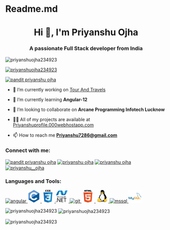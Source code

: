 # Readme.md
<h1 align="center">Hi 👋, I'm Priyanshu Ojha</h1>
<h3 align="center">A passionate Full Stack developer from India</h3>

<p align="left"> <img src="https://komarev.com/ghpvc/?username=priyanshuojha234923&label=Profile%20views&color=0e75b6&style=flat" alt="priyanshuojha234923" /> </p>

<p align="left"> <a href="https://github.com/ryo-ma/github-profile-trophy"><img src="https://github-profile-trophy.vercel.app/?username=priyanshuojha234923" alt="priyanshuojha234923" /></a> </p>

<p align="left"> <a href="https://twitter.com/pandit priyanshu ojha" target="blank"><img src="https://img.shields.io/twitter/follow/pandit priyanshu ojha?logo=twitter&style=for-the-badge" alt="pandit priyanshu ojha" /></a> </p>

- 🔭 I’m currently working on [Tour And Travels](https://github.com/Priyanshuojha234923/tourTravels.git)

- 🌱 I’m currently learning **Angular-12**

- 👯 I’m looking to collaborate on **Arcane Programming Infotech Lucknow**

- 👨‍💻 All of my projects are available at [Priyanshuprofile.000webhostapp.com](Priyanshuprofile.000webhostapp.com)

- 📫 How to reach me **Priyanshu7286@gmail.com**

<h3 align="left">Connect with me:</h3>
<p align="left">
<a href="https://twitter.com/pandit priyanshu ojha" target="blank"><img align="center" src="https://raw.githubusercontent.com/rahuldkjain/github-profile-readme-generator/master/src/images/icons/Social/twitter.svg" alt="pandit priyanshu ojha" height="30" width="40" /></a>
<a href="https://linkedin.com/in/priyanshu ojha" target="blank"><img align="center" src="https://raw.githubusercontent.com/rahuldkjain/github-profile-readme-generator/master/src/images/icons/Social/linked-in-alt.svg" alt="priyanshu ojha" height="30" width="40" /></a>
<a href="https://fb.com/priyanshu ojha" target="blank"><img align="center" src="https://raw.githubusercontent.com/rahuldkjain/github-profile-readme-generator/master/src/images/icons/Social/facebook.svg" alt="priyanshu ojha" height="30" width="40" /></a>
<a href="https://instagram.com/priyanshu__ojha" target="blank"><img align="center" src="https://raw.githubusercontent.com/rahuldkjain/github-profile-readme-generator/master/src/images/icons/Social/instagram.svg" alt="priyanshu__ojha" height="30" width="40" /></a>
</p>

<h3 align="left">Languages and Tools:</h3>
<p align="left"> <a href="https://angular.io" target="_blank" rel="noreferrer"> <img src="https://angular.io/assets/images/logos/angular/angular.svg" alt="angular" width="40" height="40"/> </a> <a href="https://www.cprogramming.com/" target="_blank" rel="noreferrer"> <img src="https://raw.githubusercontent.com/devicons/devicon/master/icons/c/c-original.svg" alt="c" width="40" height="40"/> </a> <a href="https://www.w3schools.com/css/" target="_blank" rel="noreferrer"> <img src="https://raw.githubusercontent.com/devicons/devicon/master/icons/css3/css3-original-wordmark.svg" alt="css3" width="40" height="40"/> </a> <a href="https://dotnet.microsoft.com/" target="_blank" rel="noreferrer"> <img src="https://raw.githubusercontent.com/devicons/devicon/master/icons/dot-net/dot-net-original-wordmark.svg" alt="dotnet" width="40" height="40"/> </a> <a href="https://git-scm.com/" target="_blank" rel="noreferrer"> <img src="https://www.vectorlogo.zone/logos/git-scm/git-scm-icon.svg" alt="git" width="40" height="40"/> </a> <a href="https://www.w3.org/html/" target="_blank" rel="noreferrer"> <img src="https://raw.githubusercontent.com/devicons/devicon/master/icons/html5/html5-original-wordmark.svg" alt="html5" width="40" height="40"/> </a> <a href="https://www.linux.org/" target="_blank" rel="noreferrer"> <img src="https://raw.githubusercontent.com/devicons/devicon/master/icons/linux/linux-original.svg" alt="linux" width="40" height="40"/> </a> <a href="https://www.microsoft.com/en-us/sql-server" target="_blank" rel="noreferrer"> <img src="https://www.svgrepo.com/show/303229/microsoft-sql-server-logo.svg" alt="mssql" width="40" height="40"/> </a> <a href="https://www.mysql.com/" target="_blank" rel="noreferrer"> <img src="https://raw.githubusercontent.com/devicons/devicon/master/icons/mysql/mysql-original-wordmark.svg" alt="mysql" width="40" height="40"/> </a> </p>

<p><img align="left" src="https://github-readme-stats.vercel.app/api/top-langs?username=priyanshuojha234923&show_icons=true&locale=en&layout=compact" alt="priyanshuojha234923" /></p>

<p>&nbsp;<img align="center" src="https://github-readme-stats.vercel.app/api?username=priyanshuojha234923&show_icons=true&locale=en" alt="priyanshuojha234923" /></p>

<p><img align="center" src="https://github-readme-streak-stats.herokuapp.com/?user=priyanshuojha234923&" alt="priyanshuojha234923" /></p>
